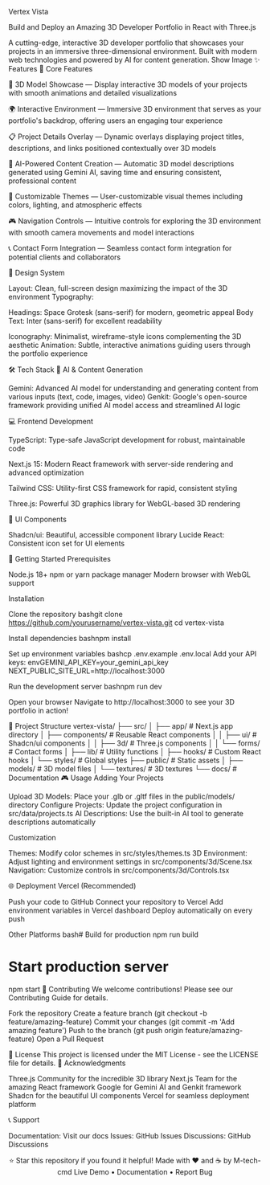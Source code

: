  Vertex Vista

Build and Deploy an Amazing 3D Developer Portfolio in React with Three.js

A cutting-edge, interactive 3D developer portfolio that showcases your projects in an immersive three-dimensional environment. Built with modern web technologies and powered by AI for content generation.
Show Image
✨ Features
🎯 Core Features

🎨 3D Model Showcase — Display interactive 3D models of your projects with smooth animations and detailed visualizations

🌍 Interactive Environment — Immersive 3D environment that serves as your portfolio's backdrop, offering users an engaging tour experience

📋 Project Details Overlay — Dynamic overlays displaying project titles, descriptions, and links positioned contextually over 3D models

🤖 AI-Powered Content Creation — Automatic 3D model descriptions generated using Gemini AI, saving time and ensuring consistent, professional content

🎨 Customizable Themes — User-customizable visual themes including colors, lighting, and atmospheric effects

🎮 Navigation Controls — Intuitive controls for exploring the 3D environment with smooth camera movements and model interactions

📞 Contact Form Integration — Seamless contact form integration for potential clients and collaborators

🎨 Design System

Layout: Clean, full-screen design maximizing the impact of the 3D environment
Typography:

Headings: Space Grotesk (sans-serif) for modern, geometric appeal
Body Text: Inter (sans-serif) for excellent readability


Iconography: Minimalist, wireframe-style icons complementing the 3D aesthetic
Animation: Subtle, interactive animations guiding users through the portfolio experience

🛠️ Tech Stack
🤖 AI & Content Generation

Gemini: Advanced AI model for understanding and generating content from various inputs (text, code, images, video)
Genkit: Google's open-source framework providing unified AI model access and streamlined AI logic

💻 Frontend Development

TypeScript: Type-safe JavaScript development for robust, maintainable code

Next.js 15: Modern React framework with server-side rendering and advanced optimization

Tailwind CSS: Utility-first CSS framework for rapid, consistent styling

Three.js: Powerful 3D graphics library for WebGL-based 3D rendering

🎨 UI Components

Shadcn/ui: Beautiful, accessible component library
Lucide React: Consistent icon set for UI elements

🚀 Getting Started
Prerequisites

Node.js 18+
npm or yarn package manager
Modern browser with WebGL support

Installation

Clone the repository
bashgit clone https://github.com/yourusername/vertex-vista.git
cd vertex-vista

Install dependencies
bashnpm install

Set up environment variables
bashcp .env.example .env.local
Add your API keys:
envGEMINI_API_KEY=your_gemini_api_key
NEXT_PUBLIC_SITE_URL=http://localhost:3000

Run the development server
bashnpm run dev

Open your browser
Navigate to http://localhost:3000 to see your 3D portfolio in action!

📁 Project Structure
vertex-vista/
├── src/
│   ├── app/                    # Next.js app directory
│   ├── components/             # Reusable React components
│   │   ├── ui/                # Shadcn/ui components
│   │   ├── 3d/                # Three.js components
│   │   └── forms/             # Contact forms
│   ├── lib/                   # Utility functions
│   ├── hooks/                 # Custom React hooks
│   └── styles/                # Global styles
├── public/                    # Static assets
│   ├── models/                # 3D model files
│   └── textures/              # 3D textures
└── docs/                      # Documentation
🎮 Usage
Adding Your Projects

Upload 3D Models: Place your .glb or .gltf files in the public/models/ directory
Configure Projects: Update the project configuration in src/data/projects.ts
AI Descriptions: Use the built-in AI tool to generate descriptions automatically

Customization

Themes: Modify color schemes in src/styles/themes.ts
3D Environment: Adjust lighting and environment settings in src/components/3d/Scene.tsx
Navigation: Customize controls in src/components/3d/Controls.tsx

🌐 Deployment
Vercel (Recommended)

Push your code to GitHub
Connect your repository to Vercel
Add environment variables in Vercel dashboard
Deploy automatically on every push

Other Platforms
bash# Build for production
npm run build

# Start production server
npm start
🤝 Contributing
We welcome contributions! Please see our Contributing Guide for details.

Fork the repository
Create a feature branch (git checkout -b feature/amazing-feature)
Commit your changes (git commit -m 'Add amazing feature')
Push to the branch (git push origin feature/amazing-feature)
Open a Pull Request

📄 License
This project is licensed under the MIT License - see the LICENSE file for details.
🙏 Acknowledgments

Three.js Community for the incredible 3D library
Next.js Team for the amazing React framework
Google for Gemini AI and Genkit framework
Shadcn for the beautiful UI components
Vercel for seamless deployment platform

📞 Support

Documentation: Visit our docs
Issues: GitHub Issues
Discussions: GitHub Discussions


<div align="center">
⭐ Star this repository if you found it helpful!
Made with ❤️ and ☕ by M-tech-cmd
Live Demo • Documentation • Report Bug
</div>
